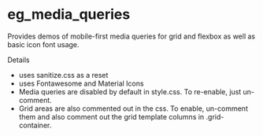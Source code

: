 # eg_media_queries
Provides demos of mobile-first media queries for grid and flexbox as well as basic icon font usage.

Details
+ uses sanitize.css as a reset
+ uses Fontawesome and Material Icons
+ Media queries are disabled by default in style.css. To re-enable, just un-comment.
+ Grid areas are also commented out in the css. To enable, un-comment them and also comment out the grid template columns in .grid-container.
